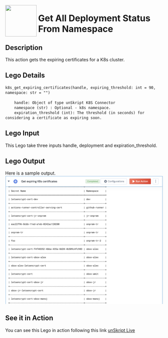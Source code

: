 [<img align="left" src="https://unskript.com/assets/favicon.png" width="100" height="100" style="padding-right: 5px">](https://unskript.com/assets/favicon.png) 
<h1>Get All Deployment Status From Namespace </h1>

## Description
This action gets the expiring certificates for a K8s cluster.


## Lego Details

    k8s_get_expiring_certificates(handle, expiring_threshold: int = 90, namespace: str = "")

        handle: Object of type unSkript K8S Connector
        namespace (str) : Optional - k8s namespace.
        expiration_threshold (int): The threshold (in seconds) for considering a certificate as expiring soon.

## Lego Input

This Lego take three inputs handle, deployment and expiration_threshold.


## Lego Output
Here is a sample output.
<img src="./1.png">


## See it in Action

You can see this Lego in action following this link [unSkript Live](https://us.app.unskript.io)